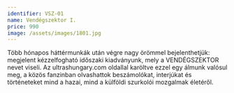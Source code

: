 ```yaml
---
identifier: VSZ-01
name: Vendégszektor I.
price: 990
image: /assets/images/1801.jpg
---
```

Több hónapos háttérmunkák után végre nagy örömmel bejelenthetjük: megjelent kézzelfogható időszaki kiadványunk, mely a VENDÉGSZEKTOR nevet viseli. Az ultrashungary.com oldallal karöltve ezzel egy álmunk valósul meg, a közös fanzinban olvashattok beszámolókat, interjúkat és történeteket mind a hazai, mind a külföldi szurkolói mozgalmak életéről.
